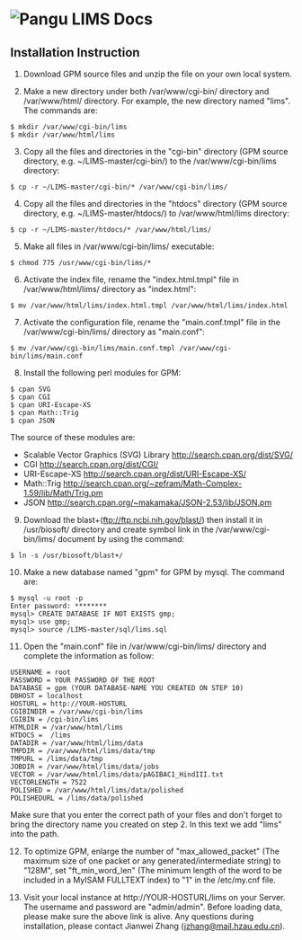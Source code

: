 # ![Pangu](https://github.com/Jianwei-Zhang/LIMS/blob/master/htdocs/images/logo.png?raw=true) LIMS Docs
## Installation Instruction

1) Download GPM source files and unzip the file on your own local system.

2) Make a new directory under both /var/www/cgi-bin/ directory and /var/www/html/ directory. For example, the new directory named "lims". The commands are:
```
$ mkdir /var/www/cgi-bin/lims
$ mkdir /var/www/html/lims
```
3) Copy all the files and directories in the "cgi-bin" directory (GPM source directory, e.g. ~/LIMS-master/cgi-bin/) to the /var/www/cgi-bin/lims directory:
```
$ cp -r ~/LIMS-master/cgi-bin/* /var/www/cgi-bin/lims/
```
4) Copy all the files and directories in the "htdocs" directory (GPM source directory, e.g. ~/LIMS-master/htdocs/) to /var/www/html/lims directory:
```
$ cp -r ~/LIMS-master/htdocs/* /var/www/html/lims/
```
5) Make all files in /var/www/cgi-bin/lims/ executable: 
```
$ chmod 775 /usr/www/cgi-bin/lims/*
```
6) Activate the index file, rename the "index.html.tmpl" file in /var/www/html/lims/ directory as "index.html":
```
$ mv /var/www/html/lims/index.html.tmpl /var/www/html/lims/index.html
```
7) Activate the configuration file, rename the "main.conf.tmpl" file in the /var/www/cgi-bin/lims/ directory as "main.conf":
```
$ mv /var/www/cgi-bin/lims/main.conf.tmpl /var/www/cgi-bin/lims/main.conf
```
8) Install the following perl modules for GPM: 
```
$ cpan SVG
$ cpan CGI
$ cpan URI-Escape-XS
$ cpan Math::Trig
$ cpan JSON
```
The source of these modules are:

- Scalable Vector Graphics (SVG) Library http://search.cpan.org/dist/SVG/
- CGI http://search.cpan.org/dist/CGI/
- URI-Escape-XS http://search.cpan.org/dist/URI-Escape-XS/
- Math::Trig http://search.cpan.org/~zefram/Math-Complex-1.59/lib/Math/Trig.pm
- JSON http://search.cpan.org/~makamaka/JSON-2.53/lib/JSON.pm

9) Download the blast+(ftp://ftp.ncbi.nih.gov/blast/) then install it in /usr/biosoft/ directory and create symbol link in the /var/www/cgi-bin/lims/ document by using the command: 
```
$ ln -s /usr/biosoft/blast+/
```
10) Make a new database named "gpm" for GPM by mysql. The command are:
```
$ mysql -u root -p
Enter password: ********
mysql> CREATE DATABASE IF NOT EXISTS gmp;
mysql> use gmp;
mysql> source /LIMS-master/sql/lims.sql
```
11) Open the "main.conf" file in /var/www/cgi-bin/lims/ directory and complete the information as follow:

```
USERNAME = root
PASSWORD = YOUR PASSWORD OF THE ROOT
DATABASE = gpm (YOUR DATABASE-NAME YOU CREATED ON STEP 10)
DBHOST = localhost
HOSTURL = http://YOUR-HOSTURL
CGIBINDIR = /var/www/cgi-bin/lims
CGIBIN = /cgi-bin/lims
HTMLDIR = /var/www/html/lims
HTDOCS =  /lims
DATADIR = /var/www/html/lims/data
TMPDIR = /var/www/html/lims/data/tmp
TMPURL = /lims/data/tmp
JOBDIR = /var/www/html/lims/data/jobs
VECTOR = /var/www/html/lims/data/pAGIBAC1_HindIII.txt
VECTORLENGTH = 7522
POLISHED = /var/www/html/lims/data/polished
POLISHEDURL = /lims/data/polished
```
Make sure that you enter the correct path of your files and don't forget to bring the directory name you created on step 2. In this text we add "lims" into the path.

12) To optimize GPM, enlarge the number of "max_allowed_packet" (The maximum size of one packet or any generated/intermediate string) to "128M", set "ft_min_word_len" (The minimum length of the word to be included in a MyISAM FULLTEXT index) to "1" in the /etc/my.cnf file. 

13) Visit your local instance at http://YOUR-HOSTURL/lims on your Server. The username and password are "admin/admin". Before loading data, please make sure the above link is alive. Any questions during installation, please contact Jianwei Zhang (jzhang@mail.hzau.edu.cn).